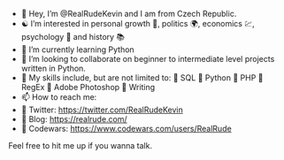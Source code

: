 - 👋 Hey, I’m @RealRudeKevin and I am from Czech Republic.
- ☯️ I’m interested in personal growth 💪, politics 🌍, economics 💹, psychology 🧘 and history 📚
- 🌱 I’m currently learning Python
- 💞️ I’m looking to collaborate on beginner to intermediate level projects written in Python.
- 🎯 My skills include, but are not limited to:
📌 SQL
📌 Python
📌 PHP
📌 RegEx
📌 Adobe Photoshop
📌 Writing
- 📫 How to reach me:
-    🔗 Twitter: https://twitter.com/RealRudeKevin
-    🔗 Blog: https://realrude.com/
-    🔗 Codewars: https://www.codewars.com/users/RealRude

Feel free to hit me up if you wanna talk.
